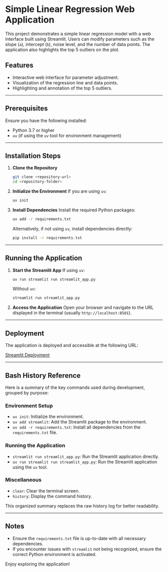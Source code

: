 # Simple Linear Regression Web Application

This project demonstrates a simple linear regression model with a web interface built using Streamlit. Users can modify parameters such as the slope (`a`), intercept (`b`), noise level, and the number of data points. The application also highlights the top 5 outliers on the plot.

## Features
- Interactive web interface for parameter adjustment.
- Visualization of the regression line and data points.
- Highlighting and annotation of the top 5 outliers.

---

## Prerequisites
Ensure you have the following installed:
- Python 3.7 or higher
- `uv` (if using the `uv` tool for environment management)

---

## Installation Steps

1. **Clone the Repository**
   ```bash
   git clone <repository-url>
   cd <repository-folder>
   ```

2. **Initialize the Environment**
   If you are using `uv`:
   ```bash
   uv init
   ```

3. **Install Dependencies**
   Install the required Python packages:
   ```bash
   uv add -r requirements.txt
   ```

   Alternatively, if not using `uv`, install dependencies directly:
   ```bash
   pip install -r requirements.txt
   ```

---

## Running the Application

1. **Start the Streamlit App**
   If using `uv`:
   ```bash
   uv run streamlit run streamlit_app.py
   ```

   Without `uv`:
   ```bash
   streamlit run streamlit_app.py
   ```

2. **Access the Application**
   Open your browser and navigate to the URL displayed in the terminal (usually `http://localhost:8501`).

---

## Deployment
The application is deployed and accessible at the following URL:

[Streamlit Deployment](https://ntcu-machine-learning-zswmbcpzj83zjrlglknwqi.streamlit.app/)

---

## Bash History Reference
Here is a summary of the key commands used during development, grouped by purpose:

### Environment Setup
- `uv init`: Initialize the environment.
- `uv add streamlit`: Add the Streamlit package to the environment.
- `uv add -r requirements.txt`: Install all dependencies from the `requirements.txt` file.

### Running the Application
- `streamlit run streamlit_app.py`: Run the Streamlit application directly.
- `uv run streamlit run streamlit_app.py`: Run the Streamlit application using the `uv` tool.

### Miscellaneous
- `clear`: Clear the terminal screen.
- `history`: Display the command history.

This organized summary replaces the raw history log for better readability.

---

## Notes
- Ensure the `requirements.txt` file is up-to-date with all necessary dependencies.
- If you encounter issues with `streamlit` not being recognized, ensure the correct Python environment is activated.

Enjoy exploring the application!
